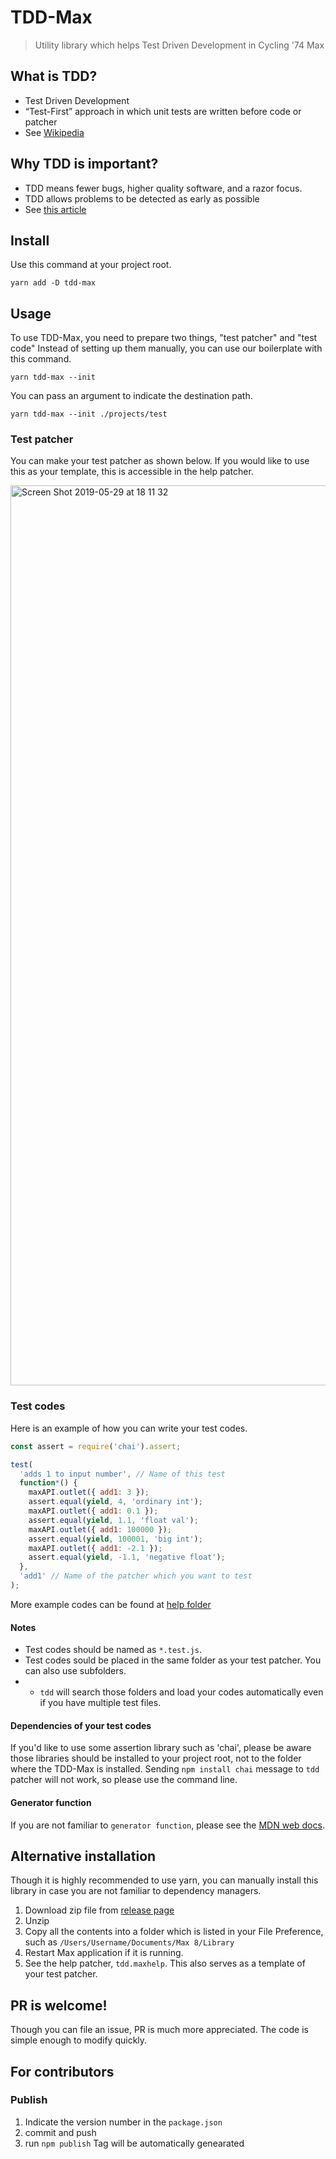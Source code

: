 # TDD-Max
> Utility library which helps Test Driven Development in Cycling '74 Max

## What is TDD?
- Test Driven Development
- “Test-First” approach in which unit tests are written before code or patcher
- See [Wikipedia](https://en.wikipedia.org/wiki/Test-driven_development)
## Why TDD is important?
- TDD means fewer bugs, higher quality software, and a razor focus.  
- TDD allows problems to be detected as early as possible  
- See [this article](https://medium.com/@gondy/the-importance-of-test-driven-development-f80b0d02edd8)

## Install
Use this command at your project root.
```
yarn add -D tdd-max
```
## Usage
To use TDD-Max, you need to prepare two things, "test patcher" and "test code"
Instead of setting up them manually, you can use our boilerplate with this command.
```
yarn tdd-max --init
```

You can pass an argument to indicate the destination path.
```
yarn tdd-max --init ./projects/test
```

### Test patcher  
You can make your test patcher as shown below. If you would like to use this as your template, this is accessible in the help patcher.  
  
<img width="1440" alt="Screen Shot 2019-05-29 at 18 11 32" src="https://user-images.githubusercontent.com/31060964/58545345-054c9900-823e-11e9-952e-21e33690fa07.png">  

### Test codes
Here is an example of how you can write your test codes.  
```js
const assert = require('chai').assert;

test(
  'adds 1 to input number', // Name of this test
  function*() {
    maxAPI.outlet({ add1: 3 });
    assert.equal(yield, 4, 'ordinary int');
    maxAPI.outlet({ add1: 0.1 });
    assert.equal(yield, 1.1, 'float val');
    maxAPI.outlet({ add1: 100000 });
    assert.equal(yield, 100001, 'big int');
    maxAPI.outlet({ add1: -2.1 });
    assert.equal(yield, -1.1, 'negative float');
  },
  'add1' // Name of the patcher which you want to test
);
```
More example codes can be found at [help folder](https://github.com/spectral-lab/TDD-Max/tree/master/help)  

#### Notes
- Test codes should be named as `*.test.js`.
- Test codes sould be placed in the same folder as your test patcher. You can also use subfolders.
-  - `tdd` will search those folders and load your codes automatically even if you have multiple test files.  

#### Dependencies of your test codes  
If you'd like to use some assertion library such as 'chai', please be aware those libraries should be installed to your project root, not to the folder where the TDD-Max is installed. Sending `npm install chai` message to `tdd` patcher will not work, so please use the command line.  

#### Generator function
If you are not familiar to `generator function`, please see the [MDN web docs](https://developer.mozilla.org/en-US/docs/Web/JavaScript/Reference/Statements/function*).  

## Alternative installation
Though it is highly recommended to use yarn, you can manually install this library in case you are not familiar to dependency managers. 
1. Download zip file from [release page](https://github.com/spectral-lab/TDD-Max/releases)
1. Unzip
1. Copy all the contents into a folder which is listed in your File Preference, such as `/Users/Username/Documents/Max 8/Library`
1. Restart Max application if it is running.
1. See the help patcher, `tdd.maxhelp`. This also serves as a template of your test patcher.

## PR is welcome!
Though you can file an issue, PR is much more appreciated. The code is simple enough to modify quickly.

## For contributors
### Publish
1. Indicate the version number in the `package.json`
1. commit and push
1. run `npm publish`
Tag will be automatically genearated
